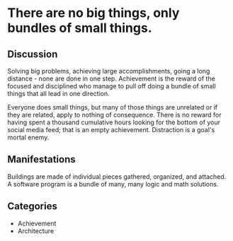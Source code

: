 # There are no big things, only bundles of small things.

## Discussion
Solving big problems, achieving large accomplishments, going a long distance - none are done in one step. Achievement is the reward of the focused and disciplined who manage to pull off doing a bundle of small things that all lead in one direction.

Everyone does small things, but many of those things are unrelated or if they are related, apply to nothing of consequence. There is no reward for having spent a thousand cumulative hours looking for the bottom of your social media feed; that is an empty achievement. Distraction is a goal's mortal enemy.

## Manifestations
Buildings are made of individual pieces gathered, organized, and attached.
A software program is a bundle of many, many logic and math solutions.

## Categories
* Achievement
* Architecture
